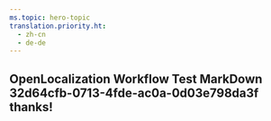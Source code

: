 ```yaml
---
ms.topic: hero-topic
translation.priority.ht: 
  - zh-cn
  - de-de
---
```

## OpenLocalization Workflow Test MarkDown 32d64cfb-0713-4fde-ac0a-0d03e798da3f thanks!
